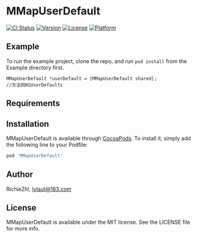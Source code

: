 # MMapUserDefault

[![CI Status](https://img.shields.io/travis/RichieZhl/MMapUserDefault.svg?style=flat)](https://travis-ci.org/RichieZhl/MMapUserDefault)
[![Version](https://img.shields.io/cocoapods/v/MMapUserDefault.svg?style=flat)](https://cocoapods.org/pods/MMapUserDefault)
[![License](https://img.shields.io/cocoapods/l/MMapUserDefault.svg?style=flat)](https://cocoapods.org/pods/MMapUserDefault)
[![Platform](https://img.shields.io/cocoapods/p/MMapUserDefault.svg?style=flat)](https://cocoapods.org/pods/MMapUserDefault)

## Example

To run the example project, clone the repo, and run `pod install` from the Example directory first.

```objc
MMapUserDefault *userDefault = [MMapUserDefault shared];
//方法同NSUserDefaults
```

## Requirements

## Installation

MMapUserDefault is available through [CocoaPods](https://cocoapods.org). To install
it, simply add the following line to your Podfile:

```ruby
pod 'MMapUserDefault'
```

## Author

RichieZhl, lylaut@163.com

## License

MMapUserDefault is available under the MIT license. See the LICENSE file for more info.
